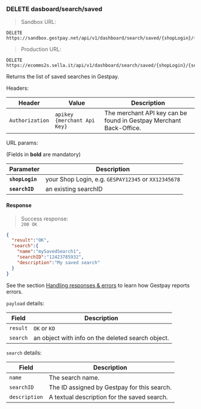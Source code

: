 ### DELETE dasboard/search/saved


> Sandbox URL:

```
DELETE https://sandbox.gestpay.net/api/v1/dashboard/search/saved/{shopLogin}/{searchID}
```

> Production URL: 

```
DELETE https://ecomms2s.sella.it/api/v1/dashboard/search/saved/{shopLogin}/{searchID}
```


Returns the list of saved searches in Gestpay. 

Headers: 

| Header          | Value                         | Description  |
| --------------- | ----------------------------- | ------------ |
| `Authorization` | `apikey {merchant Api Key}` | The merchant API key can be found in Gestpay Merchant Back-Office. |

URL params: 

(Fields in **bold** are mandatory)

| Parameter | Description | 
| --------- | ----------- | 
| **`shopLogin`** | your Shop Login, e.g. `GESPAY12345` or `XX12345678`
| **`searchID`** | an existing searchID


#### Response 

> Success response:<br>
> `200 OK`

```json
{  
  "result":"OK",
  "search":{  
    "name":"mySavedSearch1",
    "searchID":"12423785932",
    "description":"My saved search"
  }
}
```

See the section [Handling responses & errors](#handling-responses-amp-errors) to learn how Gestpay reports errors.

`payload` details:

| Field | Description |
| ----- | ----------- |
| `result` | `OK` or `KO`
| `search` | an object with info on the deleted search object.

`search` details:

| Field | Description |
| ----- | ----------- |
| `name` | The search name.
| `searchID` | The ID assigned by Gestpay for this search.
| `description` | A textual description for the saved search.
